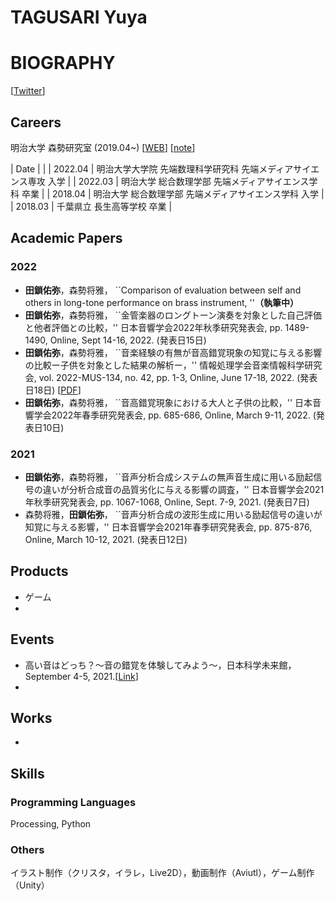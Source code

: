 # TAGUSARI Yuya
# BIOGRAPHY
[[Twitter](https://twitter.com/FieldChain)]

## Careers  
明治大学 森勢研究室 (2019.04~) [[WEB](http://www.isc.meiji.ac.jp/~mmorise/lab/)] [[note](https://note.com/fms_moriselab/m/m4dc0e15c37cf)]  

| Date | |
| 2022.04 | 明治大学大学院 先端数理科学研究科 先端メディアサイエンス専攻 入学 |
| 2022.03 | 明治大学 総合数理学部 先端メディアサイエンス学科 卒業 |
| 2018.04 | 明治大学 総合数理学部 先端メディアサイエンス学科 入学 |
| 2018.03 | 千葉県立 長生高等学校 卒業 |

## Academic Papers  

### 2022  
* **田鎖佑弥**，森勢将雅， ``Comparison of evaluation between self and others in long-tone performance on brass instrument, ''**（執筆中）**
* **田鎖佑弥**，森勢将雅， ``金管楽器のロングトーン演奏を対象とした自己評価と他者評価との比較，'' 日本音響学会2022年秋季研究発表会, pp. 1489-1490, Online, Sept 14-16, 2022. (発表日15日)
* **田鎖佑弥**，森勢将雅， ``音楽経験の有無が音高錯覚現象の知覚に与える影響の比較ー子供を対象とした結果の解析ー，'' 情報処理学会音楽情報科学研究会, vol. 2022-MUS-134, no. 42, pp. 1-3, Online, June 17-18, 2022. (発表日18日) [[PDF](href="paper/IPSJ-MUS22134042.pdf")]
* **田鎖佑弥**，森勢将雅， ``音高錯覚現象における大人と子供の比較，'' 日本音響学会2022年春季研究発表会, pp. 685-686, Online, March 9-11, 2022. (発表日10日)

### 2021
* **田鎖佑弥**，森勢将雅， ``音声分析合成システムの無声音生成に用いる励起信号の違いが分析合成音の品質劣化に与える影響の調査，'' 日本音響学会2021年秋季研究発表会, pp. 1067-1068, Online, Sept. 7-9, 2021. (発表日7日)
* 森勢将雅，**田鎖佑弥**， ``音声分析合成の波形生成に用いる励起信号の違いが知覚に与える影響，'' 日本音響学会2021年春季研究発表会, pp. 875-876, Online, March 10-12, 2021. (発表日12日)

## Products
* ゲーム
* 

## Events
* 高い音はどっち？～音の錯覚を体験してみよう～，日本科学未来館，September 4-5, 2021.[[Link](https://www.miraikan.jst.go.jp/events/202109042115.html)]
* 

## Works
* 

## Skills
### Programming Languages
Processing, Python

### Others
イラスト制作（クリスタ，イラレ，Live2D），動画制作（Aviutl），ゲーム制作（Unity）
